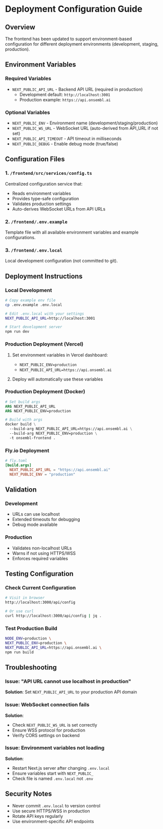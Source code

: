 # Deployment Configuration Guide

## Overview
The frontend has been updated to support environment-based configuration for different deployment environments (development, staging, production).

## Environment Variables

### Required Variables
- `NEXT_PUBLIC_API_URL` - Backend API URL (required in production)
  - Development default: `http://localhost:3001`
  - Production example: `https://api.onsembl.ai`

### Optional Variables
- `NEXT_PUBLIC_ENV` - Environment name (development/staging/production)
- `NEXT_PUBLIC_WS_URL` - WebSocket URL (auto-derived from API_URL if not set)
- `NEXT_PUBLIC_API_TIMEOUT` - API timeout in milliseconds
- `NEXT_PUBLIC_DEBUG` - Enable debug mode (true/false)

## Configuration Files

### 1. `/frontend/src/services/config.ts`
Centralized configuration service that:
- Reads environment variables
- Provides type-safe configuration
- Validates production settings
- Auto-derives WebSocket URLs from API URLs

### 2. `/frontend/.env.example`
Template file with all available environment variables and example configurations.

### 3. `/frontend/.env.local`
Local development configuration (not committed to git).

## Deployment Instructions

### Local Development
```bash
# Copy example env file
cp .env.example .env.local

# Edit .env.local with your settings
NEXT_PUBLIC_API_URL=http://localhost:3001

# Start development server
npm run dev
```

### Production Deployment (Vercel)
1. Set environment variables in Vercel dashboard:
   - `NEXT_PUBLIC_ENV=production`
   - `NEXT_PUBLIC_API_URL=https://api.onsembl.ai`

2. Deploy will automatically use these variables

### Production Deployment (Docker)
```dockerfile
# Set build args
ARG NEXT_PUBLIC_API_URL
ARG NEXT_PUBLIC_ENV=production

# Build with args
docker build \
  --build-arg NEXT_PUBLIC_API_URL=https://api.onsembl.ai \
  --build-arg NEXT_PUBLIC_ENV=production \
  -t onsembl-frontend .
```

### Fly.io Deployment
```toml
# fly.toml
[build.args]
  NEXT_PUBLIC_API_URL = "https://api.onsembl.ai"
  NEXT_PUBLIC_ENV = "production"
```

## Validation

### Development
- URLs can use localhost
- Extended timeouts for debugging
- Debug mode available

### Production
- Validates non-localhost URLs
- Warns if not using HTTPS/WSS
- Enforces required variables

## Testing Configuration

### Check Current Configuration
```bash
# Visit in browser
http://localhost:3000/api/config

# Or use curl
curl http://localhost:3000/api/config | jq .
```

### Test Production Build
```bash
NODE_ENV=production \
NEXT_PUBLIC_ENV=production \
NEXT_PUBLIC_API_URL=https://api.onsembl.ai \
npm run build
```

## Troubleshooting

### Issue: "API URL cannot use localhost in production"
**Solution**: Set `NEXT_PUBLIC_API_URL` to your production API domain

### Issue: WebSocket connection fails
**Solution**:
- Check `NEXT_PUBLIC_WS_URL` is set correctly
- Ensure WSS protocol for production
- Verify CORS settings on backend

### Issue: Environment variables not loading
**Solution**:
- Restart Next.js server after changing `.env.local`
- Ensure variables start with `NEXT_PUBLIC_`
- Check file is named `.env.local` not `.env`

## Security Notes

- Never commit `.env.local` to version control
- Use secure HTTPS/WSS in production
- Rotate API keys regularly
- Use environment-specific API endpoints